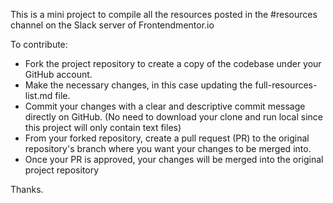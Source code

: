This is a mini project to compile all the resources posted in the #resources channel on the Slack server of Frontendmentor.io 

To contribute: 

- Fork the project repository to create a copy of the codebase under your GitHub account.
- Make the necessary changes, in this case updating the full-resources-list.md file.
- Commit your changes with a clear and descriptive commit message directly on GitHub. (No need to download your clone and run local since this project will only contain text files)
- From your forked repository, create a pull request (PR) to the original repository's branch where you want your changes to be merged into. 
- Once your PR is approved, your changes will be merged into the original project repository

Thanks. 
